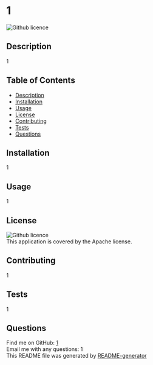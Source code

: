 
# 1
![Github licence](http://img.shields.io/badge/license-Apache-blue.svg)

## Description
1

## Table of Contents
- [Description](#description)
- [Installation](#installation)
- [Usage](#usage)
- [License](#license)
- [Contributing](#contributing)
- [Tests](#tests)
- [Questions](#questions)

## Installation
1

## Usage
1

## License
![Github licence](http://img.shields.io/badge/license-Apache-blue.svg)<br />
This application is covered by the Apache license. 

## Contributing
1

## Tests
1

## Questions
Find me on GitHub: [1](https://github.com/1)<br />
Email me with any questions: 1<br />
This README file was generated by [README-generator](https://github.com/zwind66/README-generator) 
